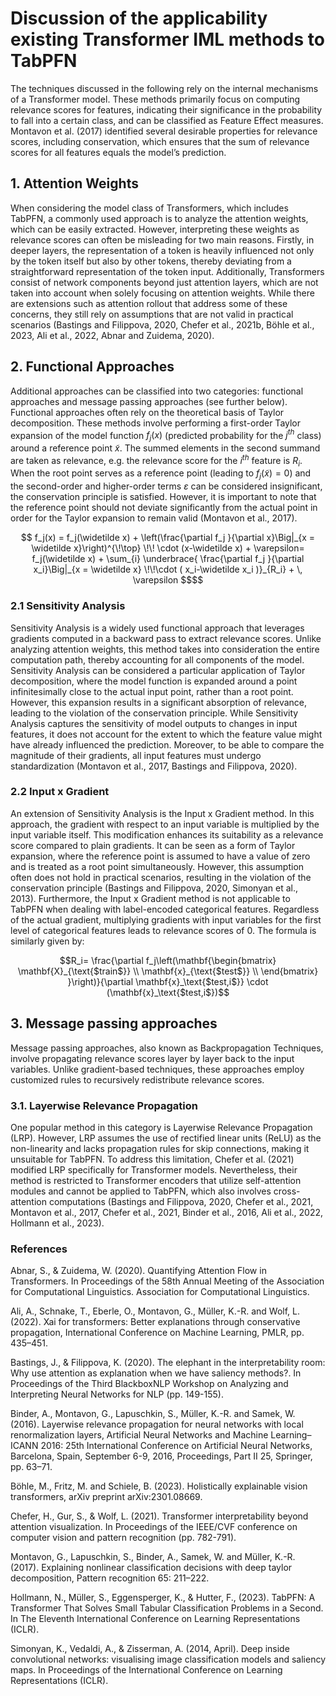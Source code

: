 # Discussion of the applicability existing Transformer IML methods to TabPFN

The techniques discussed in the following rely on the internal mechanisms of a Transformer model. These methods primarily focus on computing relevance scores for features, indicating their significance in the probability to fall into a certain class,
and can be classified as Feature Effect measures. Montavon et al. (2017) identified several desirable properties for relevance scores, including conservation, which ensures that the sum of relevance scores for all features equals the model’s
prediction.

## 1. Attention Weights
When considering the model class of Transformers, which includes TabPFN, a commonly used approach is to analyze the attention weights, which can be easily extracted. However, interpreting these weights as relevance scores
can often be misleading for two main reasons. Firstly, in deeper layers, the representation of a token is heavily influenced not only by the token itself but also by other tokens, thereby deviating from a straightforward
representation of the token input. Additionally, Transformers consist of network components beyond just attention layers, which are not taken into account when solely focusing on attention weights. While there are extensions
such as attention rollout that address some of these concerns, they still rely on assumptions that are not valid in practical scenarios (Bastings and Filippova, 2020, Chefer et al., 2021b, Böhle et al., 2023, Ali et al., 2022,
Abnar and Zuidema, 2020).

## 2. Functional Approaches
Additional approaches can be classified into two categories: functional approaches and message passing approaches (see further below). Functional approaches often rely on the theoretical basis of Taylor decomposition.
These methods involve performing a first-order Taylor expansion of the model function $f_j(x)$ (predicted probability for the $j^{th}$ class) around a reference point $\widetilde{x}$. The summed elements in the second summand are
taken as relevance, e.g. the relevance score for the $i^{th}$ feature is $R_{i}$. When the root point serves as a reference point (leading to $f_j(\widetilde{x}) = 0$) and the  second-order and higher-order terms $\varepsilon$
can be considered insignificant, the conservation principle is satisfied. However, it is important to note that the reference point should not deviate significantly from the actual point in order for the Taylor expansion to remain valid
(Montavon et al., 2017).

```math
 f_j(x) = f_j(\widetilde x) + \left(\frac{\partial f_j }{\partial x}\Big|_{x = \widetilde x}\right)^{\!\top} \!\! \cdot (x-\widetilde x) + \varepsilon= f_j(\widetilde x) + \sum_{i} \underbrace{ \frac{\partial f_j }{\partial x_i}\Big|_{x = \widetilde x} \!\!\cdot ( x_i-\widetilde x_i )}_{R_i} + \, \varepsilon $$
```

### 2.1 Sensitivity Analysis
Sensitivity Analysis is a widely used functional approach that leverages gradients computed in a backward pass to extract relevance scores. Unlike analyzing attention weights, this method takes into consideration the entire computation path, thereby accounting for all components of the model. 
Sensitivity Analysis can be considered a particular application of Taylor decomposition, where the model function is expanded around a point infinitesimally close to the actual input point, rather than a root point.
However, this expansion results in a significant absorption of relevance, leading to the violation of the conservation principle. While Sensitivity Analysis captures the sensitivity of model outputs to changes in input features,
it does not account for the extent to which the feature value might have already influenced the prediction. Moreover,  to be able to compare the magnitude of their gradients, all input features must undergo standardization
(Montavon et al., 2017, Bastings and Filippova, 2020).

### 2.2 Input x Gradient
An extension of Sensitivity Analysis is the Input x Gradient method. In this approach, the gradient with respect to an input variable is multiplied by the input variable itself. This modification enhances its suitability as a relevance score compared to plain gradients. It can be seen as a form of Taylor expansion, where the reference point is assumed to have a value of zero and is treated as a root point simultaneously. However, this assumption often does not hold in practical scenarios, resulting in the violation of the conservation principle (Bastings and Filippova, 2020, Simonyan et al., 2013). Furthermore, the Input x Gradient method is not applicable to TabPFN when dealing with label-encoded categorical features. Regardless of the actual gradient, multiplying gradients with input variables for the first level of categorical features leads to relevance scores of 0. The formula is similarly given by:

```math
R_i= \frac{\partial f_j\left(\mathbf{\begin{bmatrix}
\mathbf{X}_{\text{$train$}} \\
\mathbf{x}_{\text{$test$}} \\
\end{bmatrix} }\right)}{\partial \mathbf{x}_\text{$test,i$}} 
\cdot (\mathbf{x}_\text{$test,i$})
```

## 3. Message passing approaches
Message passing approaches, also known as Backpropagation Techniques, involve propagating relevance scores layer by layer back to the input variables. Unlike gradient-based techniques, these approaches employ customized rules to recursively redistribute relevance scores.

### 3.1. Layerwise Relevance Propagation
One popular method in this category is Layerwise Relevance Propagation (LRP).
However, LRP assumes the use of rectified linear units (ReLU) as the non-linearity and lacks propagation rules for skip connections, making it unsuitable for TabPFN. To address this limitation, Chefer et al. (2021) modified LRP specifically for Transformer models. Nevertheless, their method is restricted to Transformer encoders that utilize self-attention modules and cannot be applied to TabPFN, which also involves cross-attention computations (Bastings and Filippova, 2020, Chefer et al., 2021, Montavon et al., 2017, Chefer et al., 2021, Binder et al., 2016, Ali et al., 2022, Hollmann et al., 2023).

### References

Abnar, S., & Zuidema, W. (2020). Quantifying Attention Flow in Transformers. In Proceedings of the 58th Annual Meeting of the Association for Computational Linguistics. Association for Computational Linguistics.

Ali, A., Schnake, T., Eberle, O., Montavon, G., Müller, K.-R. and Wolf, L. (2022). Xai for transformers: Better explanations through conservative propagation, International Conference on Machine Learning, PMLR, pp. 435–451.

Bastings, J., & Filippova, K. (2020). The elephant in the interpretability room: Why use attention as explanation when we have saliency methods?. In Proceedings of the Third BlackboxNLP Workshop on Analyzing and Interpreting Neural Networks for NLP (pp. 149-155).

Binder, A., Montavon, G., Lapuschkin, S., Müller, K.-R. and Samek, W. (2016). Layerwise relevance propagation for neural networks with local renormalization layers, Artificial Neural Networks and Machine Learning–ICANN 2016: 25th International Conference on Artificial Neural Networks, Barcelona, Spain, September 6-9, 2016, Proceedings, Part II 25, Springer, pp. 63–71.

Böhle, M., Fritz, M. and Schiele, B. (2023). Holistically explainable vision transformers, arXiv preprint arXiv:2301.08669.

Chefer, H., Gur, S., & Wolf, L. (2021). Transformer interpretability beyond attention visualization. In Proceedings of the IEEE/CVF conference on computer vision and pattern recognition (pp. 782-791).

Montavon, G., Lapuschkin, S., Binder, A., Samek, W. and Müller, K.-R. (2017). Explaining nonlinear classification decisions with deep taylor decomposition, Pattern recognition 65: 211–222.

Hollmann, N., Müller, S., Eggensperger, K., & Hutter, F., (2023). TabPFN: A Transformer That Solves Small Tabular Classification Problems in a Second. In The Eleventh International Conference on Learning Representations (ICLR).

Simonyan, K., Vedaldi, A., & Zisserman, A. (2014, April). Deep inside convolutional networks: visualising image classification models and saliency maps. In Proceedings of the International Conference on Learning Representations (ICLR).
